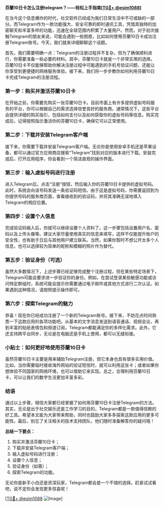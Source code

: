 **芬蘭10日卡怎么注册telegram？——轻松上手指南[[TG💪+ @esim1088](https://t.me/s/esim1088)]**

在当今这个信息爆炸的时代，社交软件已经成为我们日常生活中不可或缺的一部分。而Telegram作为一款功能强大、安全可靠的即时通讯工具，凭借其独特的加密聊天和丰富多样的功能，迅速在全球范围内积累了大量用户。然而，对于初次接触Telegram的朋友来说，可能会遇到一些困惑，比如如何使用芬蘭10日卡成功注册Telegram账号。今天，我们就来详细聊聊这个话题。

首先，我们需要明确一点：Telegram的注册过程并不复杂，但为了确保顺利进行，你需要准备一些必要的材料。其中，芬蘭10日卡就是一个非常实用的选择。芬蘭10日卡不仅能够帮助你解决注册过程中可能遇到的手机号验证问题，还能让你享受到更便捷的网络服务体验。接下来，我们将一步步教你如何利用芬蘭10日卡完成Telegram的注册流程。

### **第一步：购买并激活芬蘭10日卡**

在开始之前，你需要先购买一张芬蘭10日卡。目前市面上有许多提供虚拟号码服务的平台，你可以根据自己的需求选择信誉良好的服务商。通常情况下，这些平台会提供详细的购买指引，包括如何支付以及如何获取你的虚拟号码等信息。购买完成后，记得按照指示激活你的芬蘭10日卡，确保它可以正常使用。

### **第二步：下载并安装Telegram客户端**

接下来，你需要下载并安装Telegram客户端。无论你是使用安卓手机还是苹果设备，都可以通过官方应用商店搜索“Telegram”找到对应的版本进行下载。安装完成后，打开应用程序，你会看到一个简洁直观的操作界面。

### **第三步：输入虚拟号码进行注册**

进入Telegram后，点击“注册”按钮，然后输入你的芬蘭10日卡提供的虚拟号码。此时，系统会向该号码发送一条验证码短信。由于这是虚拟号码，你需要返回到为你提供号码的服务商页面，查看接收到的验证码，并将其准确无误地填入Telegram的相应位置。

### **第四步：设置个人信息**

完成验证码输入后，你就可以继续设置个人资料了。这一步骤包括设置用户名、密码以及上传头像等。建议大家尽量使用真实的信息来填写，这样不仅能提升账户的安全性，也有助于日后与其他用户建立联系。当然，如果你暂时不想公开太多个人信息，也可以选择较为简单的昵称和模糊的照片作为替代。

### **第五步：验证身份（可选）**

虽然大多数情况下，上述步骤已经足够完成整个注册过程，但在某些特定场景下，Telegram可能会要求进一步验证你的身份。例如，在尝试登录某些敏感功能或访问特定群组时，系统可能会提示你需要通过电子邮件或其他方式进行二次认证。如果遇到这种情况，请按照提示操作即可。

### **第六步：探索Telegram的魅力**

恭喜！现在你已经成功注册了一个新的Telegram账号。接下来，不妨花点时间熟悉一下这款应用的各项功能吧。从基本的文字消息发送到语音通话、视频会议，再到丰富的贴纸表情包和频道订阅，Telegram都能满足你的多样化需求。此外，它还支持跨平台同步，无论是在电脑还是手机上使用，都可以无缝衔接。

### **小贴士：如何更好地使用芬蘭10日卡**

虽然芬蘭10日卡主要是用来辅助Telegram注册，但它本身也具有很多实用价值。比如，当你需要临时接收海外网站的验证短信时，就可以利用这张卡；或者如果你想体验不同国家的网络环境，也可以借助它来实现。总之，合理利用芬蘭10日卡，可以让我们的数字生活更加丰富多彩。

### **结语**

通过以上步骤，相信大家都已经掌握了如何用芬蘭10日卡注册Telegram的方法。其实，无论是出于社交娱乐还是工作学习的目的，Telegram都是一款值得信赖的好工具。希望本文能为大家带来帮助，同时也鼓励大家多多探索这款应用的更多可能性。最后，别忘了关注相关的技术支持团队，他们随时准备解答你的疑问哦！

**总结一下要点：**
1. 购买并激活芬蘭10日卡；
2. 下载并安装Telegram客户端；
3. 输入虚拟号码进行注册；
4. 设置个人信息；
5. 验证身份（如需）；
6. 探索Telegram的功能。

无论你是新手小白还是资深玩家，Telegram都会是一个不错的选择。赶紧试试看吧，说不定你会发现更多惊喜呢！

[[TG💪+ @esim1088](https://t.me/s/esim1088) ![Image](https://i.postimg.cc/4NQfJmqS/Snipaste-2025-05-13-00-14-12.png)]